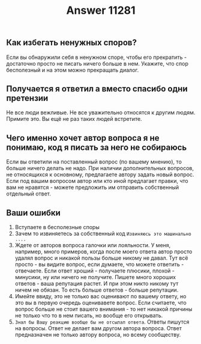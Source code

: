 ﻿---
title: "Answer 11281"
se.owner.user_id: 179763
se.owner.display_name: "tym32167"
se.owner.link: "https://ru.meta.stackoverflow.com/users/179763/tym32167"
se.answer_id: 11281
se.question_id: 11263
se.post_type: answer
se.is_accepted: True
---
<h2>Как избегать ненужных споров?</h2>
<p>Если вы обнаружили себя в ненужном споре, чтобы его прекратить - достаточно просто не писать ничего больше в нем. Укажите, что спор бесполезный и на этом можно прекращать диалог.</p>
<h2>Получается я ответил а вместо спасибо одни претензии</h2>
<p>Не все люди вежливые. Не все уважительно относятся к другим людям. Примите это. Вы ещё не раз таких людей встретите.</p>
<h2>Чего именно хочет автор вопроса я не понимаю, код я писать за него не собираюсь</h2>
<p>Если вы ответили на поставленный вопрос (по вашему мнению), то больше ничего делать не надо. При наличии дополнительных вопросов, не относящихся к основному, предлагаете автору задать новый вопрос. Если под вашим вопросом автор или кто иной предлагает правки, что вам не нравятся - можете предложить им отправить собственный отдельный ответ.</p>
<h2>Ваши ошибки</h2>
<ol>
<li>Вступаете в бесполезные споры</li>
<li>Зачем то извиняетесь за собственный код <code>Извиняюсь это машинально ....</code></li>
<li>Ждете от авторов вопроса галочки или лояльности. У меня, например, много примеров, когда после моего ответа автор просто удалял вопрос и никакой пользы больше никому не давал. Тут всё просто - вы видите вопрос, если думаете, что можете ответить - отвечаете. Если ответ хроший - получаете плюсики, плохой - минусики, ну или ничего не получите. Пишете много хороших ответов - ваша репутация растет. И при этом никто никому тут ничем не обязан.
То есть больше ответов - больше репутации.</li>
<li>Имейте ввиду, это не только вас оценивают по вашему ответу, но это вы в первую очередь оценивавете вопрос. Если считаете, что вопрос больше не стоит вашего внимания - то нет никакой причины не только что то в нем писать, но вообще его открывать.</li>
<li><code>Знал бы Вашу реакцию вообще бы не отсылал ответа</code>. Ответы пишутся на вопросы. Ответ не делает вам другом автора вопроса. Ответ предназначен не только автору вопроса, но всему сообществу.</li>
</ol>
